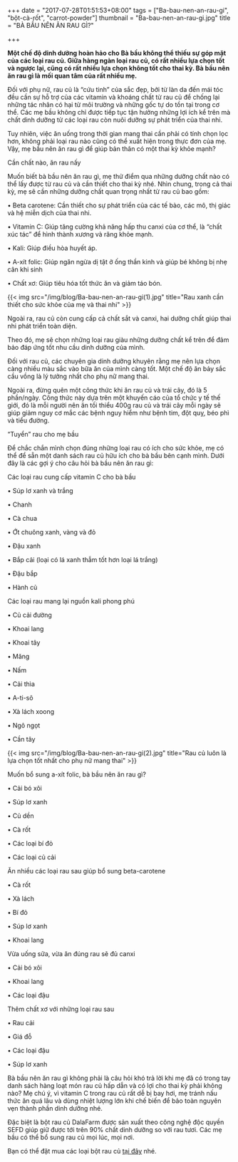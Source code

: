 +++
date = "2017-07-28T01:51:53+08:00"
tags = ["Ba-bau-nen-an-rau-gi", "bột-cà-rốt", "carrot-powder"]
thumbnail = "Ba-bau-nen-an-rau-gi.jpg"
title = "BÀ BẦU NÊN ĂN RAU GÌ?"

+++
 
**Một chế độ dinh dưỡng hoàn hảo cho Bà bầu không thể thiếu sự góp mặt của các loại rau củ. Giữa hàng ngàn loại rau củ, có rất nhiều lựa chọn tốt và ngược lại, cũng có rất nhiều lựa chọn không tốt cho thai kỳ. Bà bầu nên ăn rau gì là mối quan tâm của rất nhiều mẹ.**

Đối với phụ nữ, rau củ là “cứu tinh” của sắc đẹp, bởi từ làn da đến mái tóc đều cần sự hỗ trợ của các vitamin và khoáng chất từ rau củ để chống lại những tác nhân có hại từ môi trường và những gốc tự do tồn tại trong cơ thể. Các mẹ bầu không chỉ được tiếp tục tận hưởng những lợi ích kể trên mà chất dinh dưỡng từ các loại rau còn nuôi dưỡng sự phát triển của thai nhi. 

Tuy nhiên, việc ăn uống trong thời gian mang thai cần phải có tính chọn lọc hơn, không phải loại rau nào cũng có thể xuất hiện trong thực đơn của mẹ. Vậy, mẹ bầu nên ăn rau gì để giúp bản thân có một thai kỳ khỏe mạnh?

Cần chất nào, ăn rau nấy

Muốn biết bà bầu nên ăn rau gì, mẹ thử điểm qua những dưỡng chất nào có thể lấy được từ rau củ và cần thiết cho thai kỳ nhé. Nhìn chung, trong cả thai kỳ, mẹ sẽ cần những dưỡng chất quan trọng nhất từ rau củ bao gồm:

•	Beta carotene: Cần thiết cho sự phát triển của các tế bào, các mô, thị giác và hệ miễn dịch của thai nhi.

•	Vitamin C: Giúp tăng cường khả năng hấp thu canxi của cơ thể, là “chất xúc tác” để hình thành xương và răng khỏe mạnh.

•	Kali: Giúp điều hòa huyết áp.

•	A-xít folic: Giúp ngăn ngừa dị tật ở ống thần kinh và giúp bé không bị nhẹ cân khi sinh

•	Chất xơ: Giúp tiêu hóa tốt thức ăn và giảm táo bón.

{{< img src="/img/blog/Ba-bau-nen-an-rau-gi(1).jpg" title="Rau xanh cần thiết cho sức khỏe của mẹ và thai nhi" >}}

Ngoài ra, rau củ còn cung cấp cả chất sắt và canxi, hai dưỡng chất giúp thai nhi phát triển toàn diện.

Theo đó, mẹ sẽ chọn những loại rau giàu những dưỡng chất kể trên để đảm bảo đáp ứng tốt nhu cầu dinh dưỡng của mình.

Đối với rau củ, các chuyên gia dinh dưỡng khuyên rằng mẹ nên lựa chọn càng nhiều màu sắc vào bữa ăn của mình càng tốt. Một chế độ ăn bảy sắc cầu vồng là lý tưởng nhất cho phụ nữ mang thai.

Ngoài ra, đừng quên một công thức khi ăn rau củ và trái cây, đó là 5 phần/ngày. Công thức này dựa trên một khuyến cáo của tổ chức y tế thế giới, đó là mỗi người nên ăn tối thiểu 400g rau củ và trái cây mỗi ngày sẽ giúp giảm nguy cơ mắc các bệnh nguy hiểm như bệnh tim, đột quỵ, béo phì và tiểu đường.

“Tuyển” rau cho mẹ bầu

Để chắc chắn mình chọn đúng những loại rau có ích cho sức khỏe, mẹ có thể để sẵn một danh sách rau củ hữu ích cho bà bầu bên cạnh mình. Dưới đây là các gợi ý cho câu hỏi bà bầu nên ăn rau gì:

Các loại rau cung cấp vitamin C cho bà bầu

•	Súp lơ xanh và trắng

•	Chanh

•	Cà chua

•	Ớt chuông xanh, vàng và đỏ

•	Đậu xanh

•	Bắp cải (loại có lá xanh thẫm tốt hơn loại lá trắng)

•	Đậu bắp

•	Hành củ

Các loại rau mang lại nguồn kali phong phú

•	Củ cải đường

•	Khoai lang

•	Khoai tây

•	Măng

•	Nấm

•	Cải thìa

•	A-ti-sô

•	Xà lách xoong

•	Ngô ngọt

•	Cần tây

{{< img src="/img/blog/Ba-bau-nen-an-rau-gi(2).jpg" title="Rau củ luôn là lựa chọn tốt nhất cho phụ nữ mang thai" >}}

Muốn bổ sung a-xít folic, bà bầu nên ăn rau gì?

•	Cải bó xôi

•	Súp lơ xanh

•	Củ dền

•	Cà rốt

•	Các loại bí đỏ

•	Các loại củ cải

Ăn nhiều các loại rau sau giúp bổ sung beta-carotene

•	Cà rốt

•	Xà lách

•	Bí đỏ

•	Súp lơ xanh

•	Khoai lang

Vừa uống sữa, vừa ăn đúng rau sẽ đủ canxi

•	Cải bó xôi

•	Khoai lang

•	Các loại đậu

Thêm chất xơ với những loại rau sau

•	Rau cải

•	Giá đỗ

•	Các loại đậu

•	Súp lơ xanh

Bà bầu nên ăn rau gì không phải là câu hỏi khó trả lời khi mẹ đã có trong tay danh sách hàng loạt món rau củ hấp dẫn và có lợi cho thai kỳ phải không nào? Mẹ chú ý, vì vitamin C trong rau củ rất dễ bị bay hơi, mẹ tránh nấu thức ăn quá lâu và dùng nhiệt lượng lớn khi chế biến để bảo toàn nguyên vẹn thành phần dinh dưỡng nhé. 

Đặc biệt là bột rau củ DalaFarm được sản xuất theo công nghệ độc quyền SEFD giúp giữ được tới trên 90% chất dinh dưỡng so với rau tươi. Các mẹ bầu có thể bổ sung rau củ mọi lúc, mọi nơi. 

Bạn có thể đặt mua các loại bột rau củ [tại đây](/san-pham) nhé.


